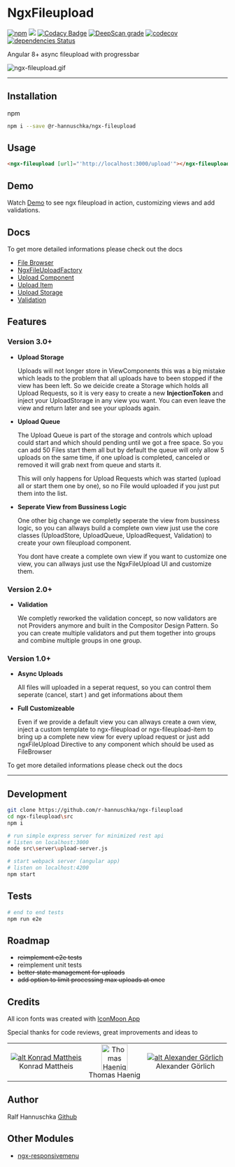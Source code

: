# NgxFileupload

[![npm](https://img.shields.io/npm/v/@r-hannuschka/ngx-fileupload.svg?maxAge=2592000?style=plastic)](https://www.npmjs.com/package/@r-hannuschka/ngx-fileupload)
![](https://github.com/r-hannuschka/ngx-fileupload/workflows/ngx-fileupload/badge.svg?branch=master)
[![Codacy Badge](https://api.codacy.com/project/badge/Grade/dc2f1a553c31471a95184d397bf72eb3)](https://www.codacy.com/app/r-hannuschka/ngx-fileupload?utm_source=github.com&amp;utm_medium=referral&amp;utm_content=r-hannuschka/ngx-fileupload&amp;utm_campaign=Badge_Grade)
[![DeepScan grade](https://deepscan.io/api/teams/6017/projects/7879/branches/86957/badge/grade.svg)](https://deepscan.io/dashboard#view=project&tid=6017&pid=7879&bid=86957)
[![codecov](https://codecov.io/gh/r-hannuschka/ngx-fileupload/branch/feature%2Frefactoring/graph/badge.svg)](https://codecov.io/gh/r-hannuschka/ngx-fileupload)
[![dependencies Status](https://david-dm.org/r-hannuschka/ngx-fileupload/status.svg?path=src)](https://david-dm.org/r-hannuschka/ngx-fileupload?path=src)

Angular 8+ async fileupload with progressbar

![ngx-fileupload.gif](https://raw.githubusercontent.com/r-hannuschka/ngx-fileupload/master/docs/ngx-fileupload.gif)

___

## Installation

npm

```bash
npm i --save @r-hannuschka/ngx-fileupload
```

## Usage

```html
<ngx-fileupload [url]="'http://localhost:3000/upload'"></ngx-fileupload>
```

## Demo

Watch [Demo](https://r-hannuschka.github.io/ngx-fileupload/#/) to see ngx fileupload in action, customizing views and add validations.

## Docs

To get more detailed informations please check out the docs

- [File Browser](https://github.com/r-hannuschka/ngx-fileupload/blob/master/docs/upload-directive.md)
- [NgxFileUploadFactory](https://github.com/r-hannuschka/ngx-fileupload/blob/master/docs/factory.md)
- [Upload Component](https://github.com/r-hannuschka/ngx-fileupload/blob/master/docs/upload-component.md)
- [Upload Item](https://github.com/r-hannuschka/ngx-fileupload/blob/master/docs/upload-item.md)
- [Upload Storage](https://github.com/r-hannuschka/ngx-fileupload/blob/master/docs/upload.storage.md)
- [Validation](https://github.com/r-hannuschka/ngx-fileupload/blob/master/docs/validation.md)


## Features 

### Version 3.0+

- **Upload Storage**

    Uploads will not longer store in ViewComponents this was a big mistake which leads to the problem that all uploads have to been stopped if the view has been left. So we deicide create a Storage which holds all Upload Requests, so it is very easy to create a new **InjectionToken** and inject your UploadStorage in any view you want. You can even leave the view and return later and see your uploads again.

- **Upload Queue**

    The Upload Queue is part of the storage and controls which upload could start and which should pending until we got a free space. So you can add 50 Files start them all but by default the queue will only allow 5 uploads on the same time, if one upload is completed, canceled or removed it will grab next from queue and starts it.

    This will only happens for Upload Requests which was started (upload all or start them one by one), so no File would uploaded if you just put them into the list.

- **Seperate View from Bussiness Logic**

    One other big change we completly seperate the view from bussiness logic, so you can allways build a complete own view just use the core classes (UploadStore, UploadQueue, UploadRequest, Validation) to create your own fileupload component.

    You dont have create a complete own view if you want to customize one view, you can allways just use the NgxFileUpload UI and customize them.

### Version 2.0+

- **Validation**

    We completly reworked the validation concept, so now validators are not Providers anymore and built in the Compositor Design Pattern. So you can create multiple validators and put them together into groups and combine multiple groups in one group.

### Version 1.0+

- **Async Uploads**

    All files will uploaded in a seperat request, so you can control them seperate (cancel, start ) and get informations about them

- **Full Customizeable**

    Even if we provide a default view you can allways create a own view, inject a custom template to ngx-fileupload or ngx-fileupload-item to bring up a complete new view for every upload request or just add ngxFileUpload Directive to any component which should be used as FileBrowser

To get more detailed informations please check out the docs

___

## Development

```bash
git clone https://github.com/r-hannuschka/ngx-fileupload
cd ngx-fileupload\src
npm i

# run simple express server for minimized rest api
# listen on localhost:3000
node src\server\upload-server.js

# start webpack server (angular app)
# listen on localhost:4200
npm start
```

## Tests

```bash
# end to end tests
npm run e2e
```

## Roadmap

- ~~reimplement e2e tests~~
- reimplement unit tests
- ~~better state management for uploads~~
- ~~add option to limit processing max uploads at once~~

## Credits

All icon fonts was created with [IconMoon App](https://icomoon.io/app/#/select)

Special thanks for code reviews, great improvements and ideas to

||||  
|:-:|:-:|:-:|
|[![alt Konrad Mattheis](https://avatars2.githubusercontent.com/u/1100969?s=60&v=4)](https://github.com/konne)<br />Konrad Mattheis| [<img src="https://avatars3.githubusercontent.com/u/17725886?s=60&v=4" width=60 alt="Thomas Haenig" />](https://github.com/thomashaenig)<br />Thomas Haenig| [![alt Alexander Görlich](https://avatars0.githubusercontent.com/u/13659581?s=60&v=4)](https://github.com/AlexanderGoerlich)  <br />Alexander Görlich|

## Author

Ralf Hannuschka [Github](https://github.com/r-hannuschka)

## Other Modules

- [ngx-responsivemenu](https://github.com/r-hannuschka/ngx-responsivemenu)

